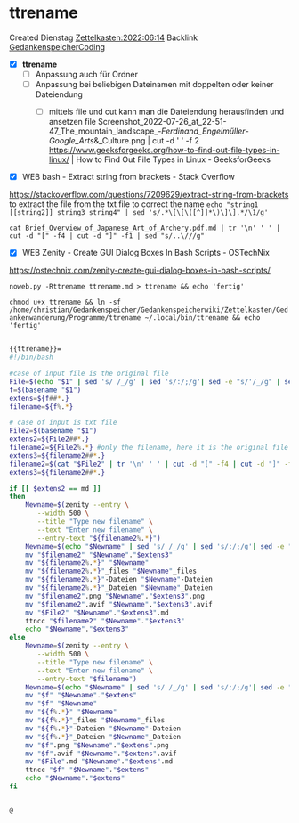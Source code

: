 # ttrename
Created Dienstag [Zettelkasten:2022:06:14]()
Backlink [GedankenspeicherCoding](../GedankenspeicherCoding.md)

- [X] **ttrename**
	- [ ] Anpassung auch für Ordner
	- [ ] Anpassung bei beliebigen Dateinamen mit doppelten oder keiner Dateiendung
		- [ ] mittels file und cut kann man die Dateiendung herausfinden und ansetzen file   Screenshot_2022-07-26_at_22-51-47_The_mountain_landscape_-_Ferdinand_Engelműller_-_Google_Arts_\&_Culture.png | cut -d ' ' -f 2
		https://www.geeksforgeeks.org/how-to-find-out-file-types-in-linux/ | How to Find Out File Types in Linux - GeeksforGeeks



- [X] WEB bash - Extract string from brackets - Stack Overflow

 <https://stackoverflow.com/questions/7209629/extract-string-from-brackets>
to extract the file from the txt file to correct the name
``echo "string1 [[string2]] string3 string4" | sed 's/.*\[\[\([^]]*\)\]\].*/\1/g'``

``cat Brief_Overview_of_Japanese_Art_of_Archery.pdf.md | tr '\n' ' ' | cut -d "[" -f4 | cut -d "]" -f1 | sed "s/..\///g"``




- [X] WEB Zenity - Create GUI Dialog Boxes In Bash Scripts - OSTechNix

 <https://ostechnix.com/zenity-create-gui-dialog-boxes-in-bash-scripts/>

``noweb.py -Rttrename ttrename.md > ttrename && echo 'fertig'``

``chmod u+x ttrename && ln -sf /home/christian/Gedankenspeicher/Gedankenspeicherwiki/Zettelkasten/Gedankenwanderung/Programme/ttrename ~/.local/bin/ttrename && echo 'fertig'``

```bash

{{ttrename}}=
#!/bin/bash

#case of input file is the original file
File=$(echo "$1" | sed 's/ /_/g' | sed 's/:/;/g'| sed -e "s/'/_/g" | sed 's/\"//g')
f=$(basename "$1")
extens=${f##*.}
filename=${f%.*}

# case of input is txt file
File2=$(basename "$1")
extens2=${File2##*.}
filename2=${File2%.*} #only the filename, here it is the original file
extens3=${filename2##*.}
filename2=$(cat "$File2" | tr '\n' ' ' | cut -d "[" -f4 | cut -d "]" -f1 | sed "s/..\///g")
extens3=${filename2##*.}

if [[ $extens2 == md ]]
then
	Newname=$(zenity --entry \
       --width 500 \
       --title "Type new filename" \
       --text "Enter new filename" \
       --entry-text "${filename2%.*}")
    Newname=$(echo "$Newname" | sed 's/ /_/g' | sed 's/:/;/g'| sed -e "s/'/_/g" | sed 's/\"//g')
    mv "$filename2" "$Newname"."$extens3"
    mv "${filename2%.*}" "$Newname"
    mv "${filename2%.*}"_files "$Newname"_files
    mv "${filename2%.*}"-Dateien "$Newname"-Dateien
    mv "${filename2%.*}"_Dateien "$Newname"_Dateien
    mv "$filename2".png "$Newname"."$extens3".png
    mv "$filename2".avif "$Newname"."$extens3".avif
    mv "$File2" "$Newname"."$extens3".md
    ttncc "$filename2" "$Newname"."$extens3"
    echo "$Newname"."$extens3"
else 
	Newname=$(zenity --entry \
       --width 500 \
       --title "Type new filename" \
       --text "Enter new filename" \
       --entry-text "$filename")
    Newname=$(echo "$Newname" | sed 's/ /_/g' | sed 's/:/;/g'| sed -e "s/'/_/g" | sed 's/\"//g')
    mv "$f" "$Newname"."$extens"
    mv "$f" "$Newname"
    mv "${f%.*}" "$Newname"
    mv "${f%.*}"_files "$Newname"_files
    mv "${f%.*}"-Dateien "$Newname"-Dateien
    mv "${f%.*}"_Dateien "$Newname"_Dateien
    mv "$f".png "$Newname"."$extens".png
    mv "$f".avif "$Newname"."$extens".avif
    mv "$File".md "$Newname"."$extens".md
    ttncc "$f" "$Newname"."$extens" 
    echo "$Newname"."$extens" 
fi


@
```

